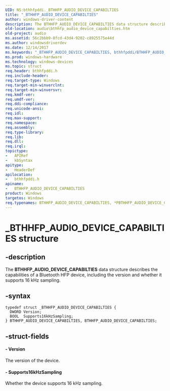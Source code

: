 ```yaml
---
UID: NS:bthhfpddi._BTHHFP_AUDIO_DEVICE_CAPABILTIES
title: "_BTHHFP_AUDIO_DEVICE_CAPABILTIES"
author: windows-driver-content
description: The BTHHFP_AUDIO_DEVICE_CAPABILTIES data structure describes the capabilities of a Bluetooth HFP device, including the version and whether it supports 16 kHz sampling.
old-location: audio\bthhfp_audio_device_capabilties.htm
old-project: audio
ms.assetid: 56c2bbb9-8fcd-43d4-9202-c8925575e44d
ms.author: windowsdriverdev
ms.date: 12/14/2017
ms.keywords: "_BTHHFP_AUDIO_DEVICE_CAPABILTIES, bthhfpddi/BTHHFP_AUDIO_DEVICE_CAPABILTIES, audio.bthhfp_audio_device_capabilties, *PBTHHFP_AUDIO_DEVICE_CAPABILTIES, BTHHFP_AUDIO_DEVICE_CAPABILTIES, BTHHFP_AUDIO_DEVICE_CAPABILTIES structure [Audio Devices]"
ms.prod: windows-hardware
ms.technology: windows-devices
ms.topic: struct
req.header: bthhfpddi.h
req.include-header: 
req.target-type: Windows
req.target-min-winverclnt: 
req.target-min-winversvr: 
req.kmdf-ver: 
req.umdf-ver: 
req.ddi-compliance: 
req.unicode-ansi: 
req.idl: 
req.max-support: 
req.namespace: 
req.assembly: 
req.type-library: 
req.lib: 
req.dll: 
req.irql: 
topictype:
-	APIRef
-	kbSyntax
apitype:
-	HeaderDef
apilocation:
-	bthhfpddi.h
apiname:
-	BTHHFP_AUDIO_DEVICE_CAPABILTIES
product: Windows
targetos: Windows
req.typenames: BTHHFP_AUDIO_DEVICE_CAPABILTIES, *PBTHHFP_AUDIO_DEVICE_CAPABILTIES
---
```


# _BTHHFP_AUDIO_DEVICE_CAPABILTIES structure


## -description


The <b>BTHHFP_AUDIO_DEVICE_CAPABILTIES</b> data structure describes the capabilities of a Bluetooth HFP device, including the version and whether it supports 16 kHz sampling.


## -syntax


````
typedef struct _BTHHFP_AUDIO_DEVICE_CAPABILTIES {
  DWORD Version;
  BOOL  Supports16kHzSampling;
} BTHHFP_AUDIO_DEVICE_CAPABILTIES, BTHHFP_AUDIO_DEVICE_CAPABILTIES;
````


## -struct-fields




#### - Version

The version of the device.


#### - Supports16kHzSampling

Whether the device supports 16 kHz sampling.

